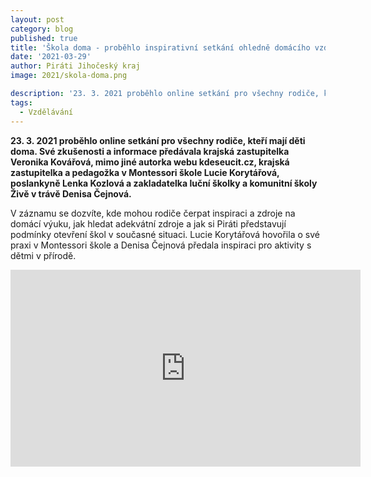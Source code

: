 ```yaml
---
layout: post
category: blog
published: true
title: 'Škola doma - proběhlo inspirativní setkání ohledně domácího vzdělávání dětí, podívejte se na záznam'
date: '2021-03-29'
author: Piráti Jihočeský kraj
image: 2021/skola-doma.png

description: '23. 3. 2021 proběhlo online setkání pro všechny rodiče, kteří mají děti doma. Své zkušenosti a informace předávala krajská zastupitelka Veronika Kovářová, mimo jiné autorka webu kdeseucit.cz, krajská zastupitelka a pedagožka v Montessori škole Lucie Korytářová, poslankyně Lenka Kozlová a zakladatelka luční školky a komunitní školy Živě v trávě Denisa Čejnová.'
tags:
  - Vzdělávání
---
```

**23. 3. 2021 proběhlo online setkání pro všechny rodiče, kteří mají děti doma. Své zkušenosti a informace předávala krajská zastupitelka Veronika Kovářová, mimo jiné autorka webu kdeseucit.cz, krajská zastupitelka a pedagožka v Montessori škole Lucie Korytářová, poslankyně Lenka Kozlová a zakladatelka luční školky a komunitní školy Živě v trávě Denisa Čejnová.**

V záznamu se dozvíte, kde mohou rodiče čerpat inspiraci a zdroje na domácí výuku, jak hledat adekvátní zdroje a jak si Piráti představují podmínky otevření škol v současné situaci. Lucie Korytářová hovořila o 
své praxi v Montessori škole a Denisa Čejnová předala inspiraci pro aktivity s dětmi v přírodě.

 
<iframe width="560" height="315" src="https://www.youtube.com/embed/8YPwJ7aUFgo" title="YouTube video player" frameborder="0" allow="accelerometer; autoplay; clipboard-write; encrypted-media; gyroscope; picture-in-picture" allowfullscreen></iframe>
